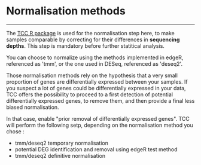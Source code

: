 # Normalisation methods

---

The [TCC R package](https://rdrr.io/bioc/TCC) is used for the normalisation step here, to make samples comparable by correcting for their differences in **sequencing depths**. This step is mandatory before further statitical analysis.

You can choose to normalize using the methods implemented in edgeR, referenced as 'tmm', or the one used in DESeq, referenced as 'deseq2'.

Those normalisation methods rely on the hypothesis that a very small proportion of genes are differentially expressed between your samples. If you suspect a lot of genes could be differentially expressed in your data, TCC offers the possibility to proceed to a first detection of potential differentially expressed genes, to remove them, and then provide a final less biased normalisation.

In that case, enable "prior removal of differentially expressed genes".
TCC will perform the following setp, depending on the normalisation method you chose :
+ tmm/deseq2 temporary normalisation
+ potential DEG identification and removal using edgeR test method
+ tmm/deseq2 definitive normalisation   